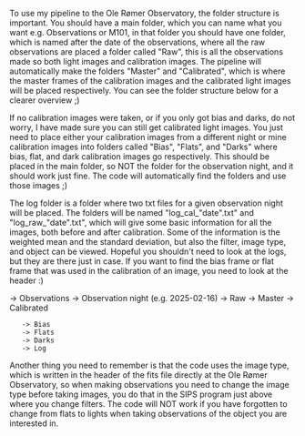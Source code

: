 To use my pipeline to the Ole Rømer Observatory, the folder structure is important. You should have a main folder, which you can name what you want e.g. Observations or M101, in that folder you should have one folder, which is named after the date of the observations, where all the raw observations are placed a folder called "Raw", this is all the observations made so both light images and calibration images. The pipeline will automatically make the folders "Master" and "Calibrated", which is where the master frames of the calibration images and the calibrated light images will be placed respectively. You can see the folder structure below for a clearer overview ;)

If no calibration images were taken, or if you only got bias and darks, do not worry, I have made sure you can still get calibrated light images. You just need to place either your calibration images from a different night or mine calibration images into folders called "Bias", "Flats", and "Darks" where bias, flat, and dark calibration images go respectively. This should be placed in the main folder, so NOT the folder for the observation night, and it should work just fine. The code will automatically find the folders and use those images ;)

The log folder is a folder where two txt files for a given observation night will be placed. The folders will be named "log_cal_"date".txt" and "log_raw_"date".txt", which will give some basic information for all the images, both before and after calibration. Some of the information is the weighted mean and the standard deviation, but also the filter, image type, and object can be viewed. Hopeful you shouldn't need to look at the logs, but they are there just in case. If you want to find the bias frame or flat frame that was used in the calibration of an image, you need to look at the header :)

-> Observations 
      -> Observation night (e.g. 2025-02-16) 
              -> Raw
              -> Master 
              -> Calibrated
              
       -> Bias
       -> Flats
       -> Darks
       -> Log

Another thing you need to remember is that the code uses the image type, which is written in the header of the fits file directly at the Ole Rømer Observatory, so when making observations you need to change the image type before taking images, you do that in the SIPS program just above where you change filters. The code will NOT work if you have forgotten to change from flats to lights when taking observations of the object you are interested in.
